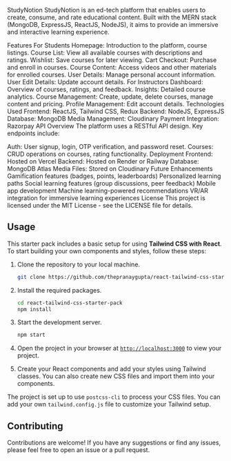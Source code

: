 StudyNotion
StudyNotion is an ed-tech platform that enables users to create, consume, and rate educational content. Built with the MERN stack (MongoDB, ExpressJS, ReactJS, NodeJS), it aims to provide an immersive and interactive learning experience.

Features
For Students
Homepage: Introduction to the platform, course listings.
Course List: View all available courses with descriptions and ratings.
Wishlist: Save courses for later viewing.
Cart Checkout: Purchase and enroll in courses.
Course Content: Access videos and other materials for enrolled courses.
User Details: Manage personal account information.
User Edit Details: Update account details.
For Instructors
Dashboard: Overview of courses, ratings, and feedback.
Insights: Detailed course analytics.
Course Management: Create, update, delete courses, manage content and pricing.
Profile Management: Edit account details.
Technologies Used
Frontend: ReactJS, Tailwind CSS, Redux
Backend: NodeJS, ExpressJS
Database: MongoDB
Media Management: Cloudinary
Payment Integration: Razorpay
API Overview
The platform uses a RESTful API design. Key endpoints include:

Auth: User signup, login, OTP verification, and password reset.
Courses: CRUD operations on courses, rating functionality.
Deployment
Frontend: Hosted on Vercel
Backend: Hosted on Render or Railway
Database: MongoDB Atlas
Media Files: Stored on Cloudinary
Future Enhancements
Gamification features (badges, points, leaderboards)
Personalized learning paths
Social learning features (group discussions, peer feedback)
Mobile app development
Machine learning-powered recommendations
VR/AR integration for immersive learning experiences
License
This project is licensed under the MIT License - see the LICENSE file for details.
## Usage

This starter pack includes a basic setup for using **Tailwind CSS with React**. To start building your own components and styles, follow these steps:

1. Clone the repository to your local machine.
    ```sh
    git clone https://github.com/thepranaygupta/react-tailwind-css-starter-pack.git
    ```

1. Install the required packages.
    ```sh
    cd react-tailwind-css-starter-pack
    npm install
    ```

1. Start the development server.
    ```sh
    npm start
    ```
1. Open the project in your browser at [`http://localhost:3000`](http://localhost:3000) to view your project.
1. Create your React components and add your styles using Tailwind classes. You can also create new CSS files and import them into your components.

The project is set up to use `postcss-cli` to process your CSS files. You can add your own `tailwind.config.js` file to customize your Tailwind setup.

## Contributing

Contributions are welcome! If you have any suggestions or find any issues, please feel free to open an issue or a pull request.

